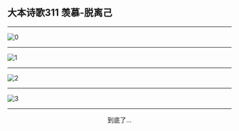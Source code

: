 
## 大本诗歌311 羡慕-脱离己
        
<div id="aplayer0"></div>

---

<img alt="0" data-original="/data/d0311/0">

---

<img alt="1" data-original="/data/d0311/1">

---

<img alt="2" data-original="/data/d0311/2">

---

<img alt="3" data-original="/data/d0311/3">

---

<p style="text-align: center">到底了...</p>

<script src="/js/dist-view.js"></script>

<script>
MAIN.id = 'd0311';
        
const ap0 = new APlayer({
    container: document.getElementById('aplayer0'),
    volume: 1,
    loop: 'none',
    preload: 'none',
    audio: [{
        name: '大本诗歌311.mp3',
        artist: '大本诗歌',
        url: 'https://res.wx.qq.com/voice/getvoice?mediaid=MzI0NTk3MDM5M18yMjQ3NDkxMzM2',
        cover: '/favicon'
    }]
});
</script>
